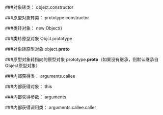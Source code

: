 ###对象转类：
object.constructor

###原型对象转类：
prototype.constructor

###类转对象：
new Object()

###类转原型对象
Objct.prototype

###对象转原型对象
object.__proto__

###原型对象转指向的原型对象
prototype.__proto__（如果没有继承，则默认继承自Object原型对象）

###内部获得类：
arguments.callee

###内部获得对象：
this

###内部获得参数：
arguments

###内部获得调用类：
arguments.callee.caller